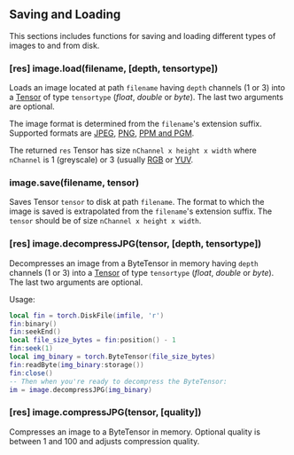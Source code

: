 <a name="image.saveload"></a>
## Saving and Loading ##
This sections includes functions for saving and loading different types 
of images to and from disk.

<a name="image.load"></a>
### [res] image.load(filename, [depth, tensortype]) ###
Loads an image located at path `filename` having `depth` channels (1 or 3)
into a [Tensor](https://github.com/torch/torch7/blob/master/doc/tensor.md#tensor)
of type `tensortype` (*float*, *double* or *byte*). The last two arguments 
are optional.

The image format is determined from the `filename`'s 
extension suffix. Supported formats are 
[JPEG](https://en.wikipedia.org/wiki/JPEG), 
[PNG](https://en.wikipedia.org/wiki/Portable_Network_Graphics), 
[PPM and PGM](https://en.wikipedia.org/wiki/Netpbm_format).
 
The returned `res` Tensor has size `nChannel x height x width` where `nChannel` is 
1 (greyscale) or 3 (usually [RGB](https://en.wikipedia.org/wiki/RGB_color_model) 
or [YUV](https://en.wikipedia.org/wiki/YUV).

<a name="image.save"></a>
### image.save(filename, tensor) ###
Saves Tensor `tensor` to disk at path `filename`. The format to which 
the image is saved is extrapolated from the `filename`'s extension suffix.
The `tensor` should be of size `nChannel x height x width`.

<a name="image.decompressJPG"></a>
### [res] image.decompressJPG(tensor, [depth, tensortype]) ###
Decompresses an image from a ByteTensor in memory having `depth` channels (1 or 3)
into a [Tensor](https://github.com/torch/torch7/blob/master/doc/tensor.md#tensor)
of type `tensortype` (*float*, *double* or *byte*). The last two arguments
are optional.

Usage:
```lua
local fin = torch.DiskFile(imfile, 'r')
fin:binary()
fin:seekEnd()
local file_size_bytes = fin:position() - 1
fin:seek(1)
local img_binary = torch.ByteTensor(file_size_bytes)
fin:readByte(img_binary:storage())
fin:close()
-- Then when you're ready to decompress the ByteTensor:
im = image.decompressJPG(img_binary)
```

<a name="image.compressJPG"></a>
### [res] image.compressJPG(tensor, [quality]) ###
Compresses an image to a ByteTensor in memory.  Optional quality is between 1 and 100 and adjusts compression quality.
